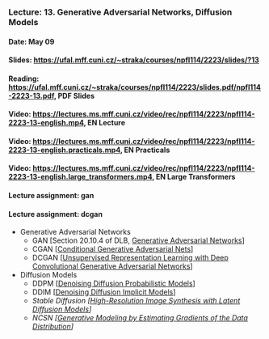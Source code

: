 ### Lecture: 13. Generative Adversarial Networks, Diffusion Models
#### Date: May 09
#### Slides: https://ufal.mff.cuni.cz/~straka/courses/npfl114/2223/slides/?13
#### Reading: https://ufal.mff.cuni.cz/~straka/courses/npfl114/2223/slides.pdf/npfl114-2223-13.pdf, PDF Slides
#### Video: https://lectures.ms.mff.cuni.cz/video/rec/npfl114/2223/npfl114-2223-13-english.mp4, EN Lecture
#### Video: https://lectures.ms.mff.cuni.cz/video/rec/npfl114/2223/npfl114-2223-13-english.practicals.mp4, EN Practicals
#### Video: https://lectures.ms.mff.cuni.cz/video/rec/npfl114/2223/npfl114-2223-13-english.large_transformers.mp4, EN Large Transformers
#### Lecture assignment: gan
#### Lecture assignment: dcgan

- Generative Adversarial Networks
  - GAN [Section 20.10.4 of DLB, [Generative Adversarial Networks](https://arxiv.org/abs/1406.2661)]
  - CGAN [[Conditional Generative Adversarial Nets](https://arxiv.org/abs/1411.1784)]
  - DCGAN [[Unsupervised Representation Learning with Deep Convolutional Generative Adversarial Networks](https://arxiv.org/abs/1511.06434)]
- Diffusion Models
  - DDPM [[Denoising Diffusion Probabilistic Models](https://arxiv.org/abs/2006.11239)]
  - DDIM [[Denoising Diffusion Implicit Models](https://arxiv.org/abs/2010.02502)]
  - _Stable Diffusion [[High-Resolution Image Synthesis with Latent Diffusion Models](https://arxiv.org/abs/2112.10752)]_
  - _NCSN [[Generative Modeling by Estimating Gradients of the Data Distribution](https://arxiv.org/abs/1907.05600)]_
